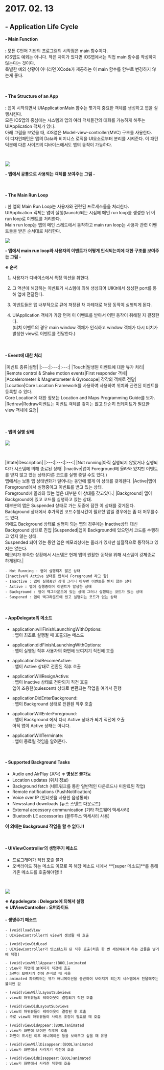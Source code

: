 # 2017. 02. 13

## - Application Life Cycle

#### - Main Function

: 모든 C언어 기반의 프로그램의 시작점은 main 함수이다.<br>iOS앱도 예외는 아니다. 작은 차이가 있다면 iOS앱에서는 직접 main 함수를 작성하지 않는다는 것이다.<br>  특별한 예외 상황이 아니라면 XCode가 제공하는 이 main 함수를 함부로 변경하지 않는게 좋다.


<br>

#### - The Structure of an App

: 앱이 시작되면서 UIApplicationMain 함수는 몇가지 중요한 객체를 생성하고 앱을 실행시킨다.<br> 모든 iOS앱의 중심에는 시스템과 앱의 여러 객체들간의 대화를 가능하게 해주는 UIApplication 객체가 있다. <br> 아래 그림을 보았을 때, iOS앱은 Model-view-controller(MVC) 구조를 사용한다.<br> 이 디자인패턴은 앱의 Data와 비지니스 로직을 UI요소로부터 분리를 시켜준다. 이 패턴 덕분에 다른 사이즈의 디바이스에서도 앱의 동작이 가능하다.

<br>

![](http://cfile29.uf.tistory.com/image/23380C3456920731138950)

**- 앱에서 공통으로 사용되는 객체를 보여주는 그림 -**


<br>

#### - The Main Run Loop

: 한 앱의 Main Run Loop는 사용자와 관련된 프로세스들을 처리한다.<br> UIApplication 객체는 앱이 실행(launch)되는 시점에 메인 run loop를 생성한 뒤 이 run loop로 이벤트를 처리한다.<br>  Main run loop는 앱의 메인 스레드에서 동작하고 main run loop는 사용자 관련 이벤트들을 받은 순서대로 처리한다.


![](http://cfile23.uf.tistory.com/image/26767C3E569215E00EF1E3)

**- 앱에서 main run loop와 사용자의 이벤트가 어떻게 인식되는지에 대한 구조를 보여주는 그림 -** 

**※ 순서**

1) 사용자가 디바이스에서 특정 액션을 취한다.

2) 그 액션에 해당하는 이벤트가 시스템에 의해 생성되어 UIKit에서 생성한 port를 통해 앱에 전달된다.

3) 이벤트들은 앱 내부적으로 큐에 저장된 채 차례대로 해당 동작이 실행되게 된다.
 
4) UIApplication 객체가 가장 먼저 이 이벤트를 받아서 어떤 동작이 취해질 지 결정한다.<br> 
(터치 이벤트의 경우 main window 객체가 인식하고 window 객체가 다시 터치가 발생한 view로 이벤트를 전달한다.)

<br>

#### - Event에 대한 처리

|이벤트 종류|설명|
|:---:|:---:|:---:|
|Touch|발생된 이벤트에 대한 뷰가 처리|
|Remote control & Shake motion events|First responder 객체|
|Accelerometer & Magnetometer & Gyroscope| 각각의 객체로 전달|
|Location|Core Location Framework를 사용하여 사용하여 위치와 관련된 이벤트를 등록할 수 있다.<br> Core Location에 대한 정보는 Location and Maps Programming Guide를 보자. 
|Redraw|Redraw이벤트는 이벤트 객체를 갖지는 않고 단순히 업데이트가 필요한 view 객체에 요청|


<br>

#### - 앱의 실행 상태

![](http://cfile23.uf.tistory.com/image/23735E4C5692204C1259A1)

<br>

|State|Description|
|:---:|:---:|:---:|
|Not running|아직 실행되지 않았거나 실행되다가 시스템에 의해 종료된 상태| 
|Inactive|앱이 Foreground에 올라와 있지만 이벤트를 받지 않고 있는 상태(다른 코드를 실행 중일 수도 있다.)<br> 앱에서는 보통 앱 상태변화가 일어나는 동안에 짧게 이 상태를 갖게된다. 
|Active|앱이 Foreground에서 실행중이고 이벤트를 받고 있는 상태.<br> Foreground에 올라와 있는 앱은 대부분 이 상태를 갖고있다.| 
|Background| 앱이 Background에 있고 코드를 실행하고 있는 상태. <br>대부분의 앱은 Suspended 상태로 가는 도중에 잠깐 이 상태를 갖게된다. Background 상태에서 추가적인 코드수행시간이 필요햔 앱일 경우에는 좀 더 머무를수도 있다.<br> 외에도 Background 상태로 실행이 되는 앱의 경우에는 Inactive상태 대신 Background 상태로 진입 
|Suspended|앱이 Background에 있으면서 코드를 수행하고 있지 않는 상태. <br>  Suspended 되어 있는 동안 앱은 메모리상에는 올라가 있지만 실질적으로 동작하고 있지는 않는다. <br>메모리가 부족한 상황에서 시스템은 현재 앱의 원활한 동작을 위해 시스템이 강제종료 하게된다.|

```
- Not Running : 앱이 실행되지 않은 상태
(Inactive와 Active 상태를 합쳐서 Foreground 라고 함)
- Inactive : 앱이 실행중인 상태 그러나 아무런 이벤트를 받지 않는 상태
- Active : 앱이 실행중이며 이벤트가 발생한 상태
- Background : 앱이 백그라운드에 있는 상태 그러나 실행되는 코드가 있는 상태
- Suspened : 앱이 백그라운드에 있고 실행되는 코드가 없는 상태
```

<br>

#### - AppDelegate의 메소드

- application:willFinishLaunchingWithOptions:<br>
: 앱이 최초로 실행될 때 호출되는 메소드 

- application:didFinishLaunchingWithOptions:<br>
: 앱이 실행된 직후 사용자의 화면에 보여지기 직전에 호출

- applicationDidBecomeActive:<br> 
: 앱이 Active 상태로 전환된 직후 호출

- applicationWillResignActive:<br>
: 앱이 Inactive 상태로 전환되기 직전 호출<br> 앱이 조용한(quiescent) 상태로 변환되는 작업을 여기서 진행

- applicationDidEnterBackground:<br>
: 앱이 Background 상태로 전환된 직후 호출

- applicationWillEnterForeground:<br> 
: 앱이 Background 에서 다시 Active 상태가 되기 직전에 호출 <br> 아직 앱이 Active 상태는 아니다.

- applicationWillTerminate:<br> 
: 앱이 종료될 것임을 알려준다.


<br>

#### - Supported Background Tasks

- Audio and AirPlay (음악) **※ 영상은 불가능**
- Location updates (위치 정보)
- Background fetch (네트워크를 통한 일반적인 다운로드나 미완료된 작업)
- Remote notifications (PushNotification)
- Voice over IP (인터넷을 사용한 음성통화)
- Newsstand downloads (뉴스 스탠드 다운로드)
- External accessory communication (기타 하드웨어 액세사리)
- Bluetooth LE accessories (블루투스 액세사리 사용)

**이 외에는 Background 작업을 할 수 없다.‼️**

<br>

#### - UIViewController의 생명주기 메소드

- 프로그래머가 직접 호출 불가
- 오버라이드 하는 메소드 이므로 꼭 해당 메소드 내에서 **[super 메소드]**를 통해 기존 메소드를 호출해야함!!!

<br>

![](https://cdn-images-1.medium.com/max/800/1*etDLgjBamDJoiaM3_hie9A.png)

**※ Appdelegate : Delegate에 의해서 실행<br>
※ UIViewController : 오버라이드**

#### - 생명주기 메소드

	- (void)loadView
	: UIviewController의 view가 생성될 때 호출
	
	- (void)viewDidLoad
	: UIViewController가 인스턴스화 된 직후 호출(처음 한 번 세팅해줘야 하는 값들을 넣기에 적절) 
	
	- (void)viewWillAppear:(BOOL)animated
	: view가 화면에 보여지기 직전에 호출
	: 화면이 보여지기 전에 준비할 때 사용
	: animated 파라미터는 뷰가 애니메이션을 동반하여 보여지게 되는지 시스템에서 전달해주는 불리언 값
	
	- (void)viewWillLayoutSubviews
	: view의 하위뷰들의 레이아웃이 결정되기 직전 호출
	
	- (void)viewDidLayoutSubviews
	: view의 하위뷰들이 레이아웃이 결정된 후 호출
	: 주로 view의 하위뷰들이 사이즈 조정이 필요할 때 호출
	
	- (void)viewDidAppear:(BOOL)animated
	: view가 화면에 보여진 직후에 호출
	: 화면이 표시된 이후 애니메이션 등을 보여주고 싶을 때 유용
	
	- (void)viewWillDisappear:(BOOL)animated
	: view가 화면에서 사라지기 직전에 호출
	
	- (void)viewDidDisappear:(BOOL)animated
	: view가 화면에서 사라진 직후에 호출